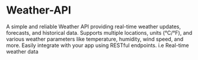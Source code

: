 # Weather-API
A simple and reliable Weather API providing real-time weather updates, forecasts, and historical data. Supports multiple locations, units (°C/°F), and various weather parameters like temperature, humidity, wind speed, and more. Easily integrate with your app using RESTful endpoints.  i.e Real-time weather data 
